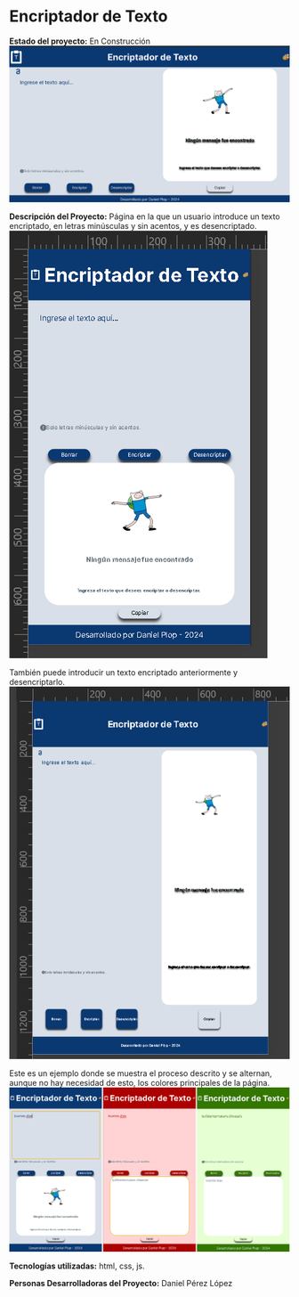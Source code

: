<h1>Encriptador de Texto</h1>

<strong>Estado del proyecto:</strong> En Construcción
<img src= "views/interface-escritorio.png" alt="Interfaz de escritorio y portada del proyecto"/>

<strong>Descripción del Proyecto:</strong> Página en la que un usuario introduce un texto encriptado, en letras minúsculas y sin acentos, y es desencriptado. 
<img src= "views/interface-celular.png" alt="Interfaz en un celular"/>

También puede introducir un texto encriptado anteriormente y desencriptarlo.
<img src= "views/interface-tablet.png" alt="Interfaz en un tablet"/>

Este es un ejemplo donde se muestra el proceso descrito y se alternan, aunque no hay necesidad de esto, los colores principales de la página.
<img src= "views/interface-colores.png" alt="Interfaz en un tablet"/>

<strong>Tecnologías utilizadas:</strong> html, css, js.

<strong>Personas Desarrolladoras del Proyecto:</strong> Daniel Pérez López